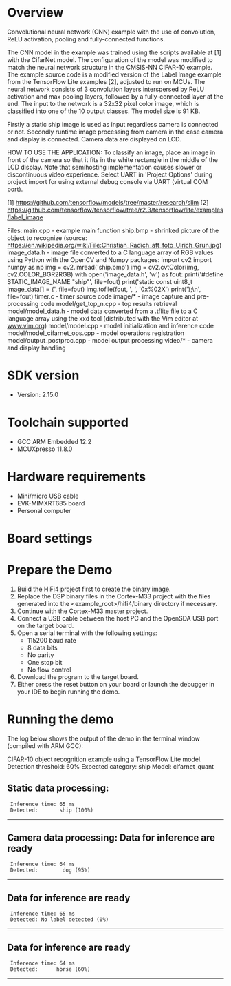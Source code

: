 Overview
========
Convolutional neural network (CNN) example with the use of
convolution, ReLU activation, pooling and fully-connected functions.

The CNN model in the example was trained using the scripts available at [1]
with the CifarNet model. 
The configuration of the model was modified to match the neural 
network structure in the CMSIS-NN CIFAR-10 example.
The example source code is a modified version of the Label Image
example from the TensorFlow Lite examples [2], adjusted to run on MCUs.
The neural network consists of 3 convolution layers interspersed by
ReLU activation and max pooling layers, followed by a fully-connected layer
at the end. The input to the network is a 32x32 pixel color image, which is 
classified into one of the 10 output classes. The model size is 91 KB.

Firstly a static ship image is used as input regardless camera is connected or not.
Secondly runtime image processing from camera in the case camera and display
is connected. Camera data are displayed on LCD. 

HOW TO USE THE APPLICATION:
To classify an image, place an image in front of the camera so that it fits in the
white rectangle in the middle of the LCD display. 
Note that semihosting implementation causes slower or discontinuous video experience. 
Select UART in 'Project Options' during project import for using external debug console 
via UART (virtual COM port).

[1] https://github.com/tensorflow/models/tree/master/research/slim
[2] https://github.com/tensorflow/tensorflow/tree/r2.3/tensorflow/lite/examples/label_image

Files:
  main.cpp - example main function
  ship.bmp - shrinked picture of the object to recognize
    (source: https://en.wikipedia.org/wiki/File:Christian_Radich_aft_foto_Ulrich_Grun.jpg)
  image_data.h - image file converted to a C language array of RGB values
    using Python with the OpenCV and Numpy packages:
    import cv2
    import numpy as np
    img = cv2.imread('ship.bmp')
    img = cv2.cvtColor(img, cv2.COLOR_BGR2RGB)
    with open('image_data.h', 'w') as fout:
      print('#define STATIC_IMAGE_NAME "ship"', file=fout)
      print('static const uint8_t image_data[] = {', file=fout)
      img.tofile(fout, ', ', '0x%02X')
      print('};\n', file=fout)
  timer.c - timer source code
  image/* - image capture and pre-processing code
  model/get_top_n.cpp - top results retrieval
  model/model_data.h - model data converted from a .tflite file to a C language
    array using the xxd tool (distributed with the Vim editor at www.vim.org)
  model/model.cpp - model initialization and inference code
  model/model_cifarnet_ops.cpp - model operations registration
  model/output_postproc.cpp - model output processing
  video/* - camera and display handling


SDK version
===========
- Version: 2.15.0

Toolchain supported
===================
- GCC ARM Embedded  12.2
- MCUXpresso  11.8.0

Hardware requirements
=====================
- Mini/micro USB cable
- EVK-MIMXRT685 board
- Personal computer

Board settings
==============

Prepare the Demo
================
1. Build the HiFi4 project first to create the binary image.
2. Replace the DSP binary files in the Cortex-M33 project with the files
   generated into the <example_root>/hifi4/binary directory if necessary.
3. Continue with the Cortex-M33 master project.
4. Connect a USB cable between the host PC and the OpenSDA USB port on the target board.
5. Open a serial terminal with the following settings:
   - 115200 baud rate
   - 8 data bits
   - No parity
   - One stop bit
   - No flow control
6. Download the program to the target board.
7. Either press the reset button on your board or launch the debugger in your IDE to begin running the demo.

Running the demo
================
The log below shows the output of the demo in the terminal window (compiled with ARM GCC):

CIFAR-10 object recognition example using a TensorFlow Lite model.
Detection threshold: 60%
Expected category: ship
Model: cifarnet_quant

Static data processing:
----------------------------------------
     Inference time: 65 ms
     Detected:       ship (100%)
----------------------------------------


Camera data processing:
Data for inference are ready
----------------------------------------
     Inference time: 64 ms
     Detected:        dog (95%)
----------------------------------------

Data for inference are ready
----------------------------------------
     Inference time: 65 ms
     Detected: No label detected (0%)
----------------------------------------

Data for inference are ready
----------------------------------------
     Inference time: 64 ms
     Detected:      horse (60%)
----------------------------------------
